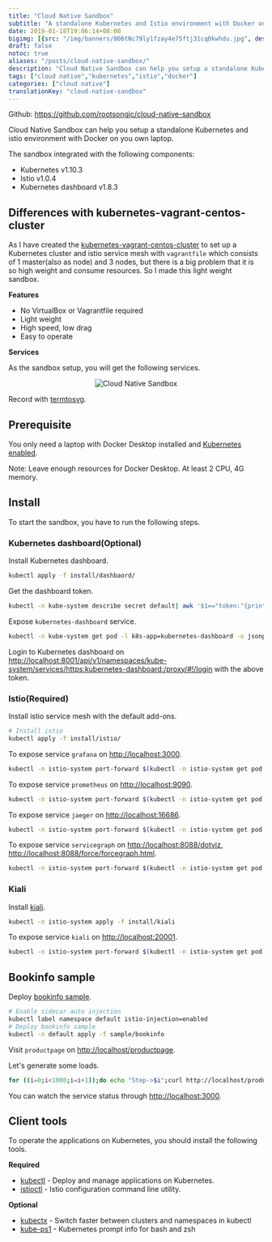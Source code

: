 ```yaml
---
title: "Cloud Native Sandbox"
subtitle: "A standalone Kubernetes and Istio environment with Docker on you own laptop"
date: 2019-01-18T19:06:14+08:00
bigimg: [{src: "/img/banners/006tNc79ly1fzay4e75ftj31cq0kwhdu.jpg", desc: "Photo via unsplash"}]
draft: false
notoc: true
aliases: "/posts/cloud-native-sandbox/"
description: "Cloud Native Sandbox can help you setup a standalone Kubernetes environment with Docker on you own laptop."
tags: ["cloud native","kubernetes","istio","docker"]
categories: ["cloud native"]
translationKey: "cloud-native-sandbox"
---
```


Github: https://github.com/rootsongjc/cloud-native-sandbox

Cloud Native Sandbox can help you setup a standalone Kubernetes and istio environment with Docker on you own laptop.

The sandbox integrated with the following components:

- Kubernetes v1.10.3
- Istio v1.0.4
- Kubernetes dashboard v1.8.3

## Differences with kubernetes-vagrant-centos-cluster

As I have created the [kubernetes-vagrant-centos-cluster](https://github.com/rootsongjc/kubernetes-vagrant-centos-cluster) to set up a Kubernetes cluster and istio service mesh with `vagrantfile` which consists of 1 master(also as node) and 3 nodes, but there is a big problem that it is so high weight and consume resources. So I made this light weight sandbox.

**Features**

- No VirtualBox or Vagrantfile  required
- Light weight
- High speed, low drag
- Easy to operate

**Services**

As the sandbox setup, you will get the following services.

<p align="center">
    <img src="/img/cloud-native-sandbox.svg" alt="Cloud Native Sandbox">
</p>


Record with [termtosvg](https://github.com/nbedos/termtosvg).

## Prerequisite

You only need a laptop with Docker Desktop installed and [Kubernetes enabled](https://docs.docker.com/docker-for-mac/#kubernetes).

Note: Leave enough resources for Docker Desktop. At least 2 CPU, 4G memory.

## Install

To start the sandbox, you have to run the following steps. 

### Kubernetes dashboard(Optional)

Install Kubernetes dashboard.

```bash
kubectl apply -f install/dashbaord/
```

Get the dashboard token.

```bash
kubectl -n kube-system describe secret default| awk '$1=="token:"{print $2}'
```

Expose `kubernetes-dashboard` service.

```bash
kubectl -n kube-system get pod -l k8s-app=kubernetes-dashboard -o jsonpath='{.items[0].metadata.name}'
```

Login to Kubernetes dashboard on <http://localhost:8001/api/v1/namespaces/kube-system/services/https:kubernetes-dashboard:/proxy/#!/login> with the above token.

### Istio(Required)

Install istio service mesh with the default add-ons.

```bash
# Install istio
kubectl apply -f install/istio/
```

To expose service `grafana` on <http://localhost:3000>.

```bash
kubectl -n istio-system port-forward $(kubectl -n istio-system get pod -l app=grafana -o jsonpath='{.items[0].metadata.name}') 3000:3000 &
```

To expose service `prometheus` on <http://localhost:9090>.

```bash
kubectl -n istio-system port-forward $(kubectl -n istio-system get pod -l app=prometheus -o jsonpath='{.items[0].metadata.name}') 9090:9090 &
```

To expose service `jaeger` on <http://localhost:16686>.

```bash
kubectl -n istio-system port-forward $(kubectl -n istio-system get pod -l app=jaeger -o jsonpath='{.items[0].metadata.name}') 16686:16686 &
```

To expose service `servicegraph` on <http://localhost:8088/dotviz>, <http://localhost:8088/force/forcegraph.html>.

```bash
kubectl -n istio-system port-forward $(kubectl -n istio-system get pod -l app=servicegraph -o jsonpath='{.items[0].metadata.name}') 8088:8088 &
```

### Kiali

Install [kiali](https://www.kiali.io/).

```bash
kubectl -n istio-system apply -f install/kiali
```

To expose service `kiali` on <http://localhost:20001>.

```bash
kubectl -n istio-system port-forward $(kubectl -n istio-system get pod -l app=kiali -o jsonpath='{.items[0].metadata.name}') 20001:20001 &
```

## Bookinfo sample

Deploy [bookinfo sample](https://istio.io/docs/examples/bookinfo/).

```bash
# Enable sidecar auto injection
kubectl label namespace default istio-injection=enabled
# Deploy bookinfo sample
kubectl -n default apply -f sample/bookinfo
```

Visit `productpage` on <http://localhost/productpage>.

Let's generate some loads.

```bash
for ((i=0;i<1000;i=i+1));do echo "Step->$i";curl http://localhost/productpage;done
```

You can watch the service status through <http://localhost:3000>.

## Client tools

To operate the applications on Kubernetes, you should install the following tools.

**Required**

- [kubectl](https://kubernetes.io/docs/tasks/tools/install-kubectl/) - Deploy and manage applications on Kubernetes.
- [istioctl](https://istio.io/docs/reference/commands/istioctl/) - Istio configuration command line utility.

**Optional**

- [kubectx](https://github.com/ahmetb/kubectx)  - Switch faster between clusters and namespaces in kubectl
- [kube-ps1](https://github.com/jonmosco/kube-ps1) - Kubernetes prompt info for bash and zsh
